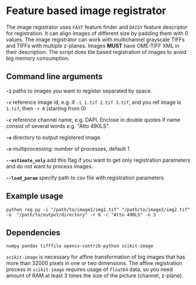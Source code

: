 # Feature based image registrator

The image registrator uses `FAST` feature finder and `DAISY` feature descriptor for registration. 
It can align images of different size by padding them with 0 values. 
The image registrator can work with multichannel grayscale TIFFs and TIFFs with multiple z-planes. 
Images **MUST** have OME-TIFF XML in their description.
The script does tile based registration of images to avoid big memory consumption. 

## Command line arguments

**`-i`**    paths to images you want to register separated by space.

**`-r`**    reference image id, e.g. if `-i 1.tif 2.tif 3.tif`, and you ref image is `1.tif`, then `-r 0` (starting from 0)

**`-c`**    reference channel name, e.g. DAPI. Enclose in double quotes if name consist of several words e.g. "Atto 490LS".

**`-o`**    directory to output registered image.

**`-n`**    multiprocessing: number of processes, default 1

**`--estimate_only`**   add this flag if you want to get only registration parameters and do not want to process images.

**`--load_param`**  specify path to csv file with registration parameters


## Example usage

`python reg.py -i "/path/to/image1/img1.tif" "/path/to/image2/img2.tif" -o  "/path/to/output/directory" -r 0 -c "Atto 490LS" -n 3`

## Dependencies

`numpy pandas tifffile opencv-contrib-python scikit-image`

`scikit-image` is necessary for affine transformation of big images that has more than 32000 pixels in one or two dimensions. 
The affine registration process in `scikit-image` requires usage of `float64` data, so you need amount of RAM at least 3 times the size of the picture (channel, z-plane).
